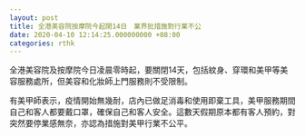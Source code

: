 ```yaml
---
layout: post
title: 全港美容院按摩院今起閉14日　業界批措施對行業不公
date: 2020-04-10 12:14:25.000000000 +08:00
categories: rthk
---
```


全港美容院及按摩院今日凌晨零時起，要關閉14天，包括紋身、穿環和美甲等美容服務處所，但美容和化妝師上門服務則不受限制。

有美甲師表示，疫情開始無幾耐，店內已做足消毒和使用即棄工具，美甲服務期間自己和客人都要戴口罩，確保自己和客人安全。這數天假期原本都有客人預約，對突然要停業感無奈，亦認為措施對美甲行業不公平。

